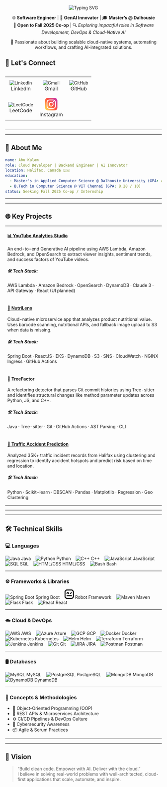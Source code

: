 <!-- Hero Banner with Motion Typing and Custom GIF -->

<div align="center">
  <p align="center">
  <img 
    src="https://readme-typing-svg.demolab.com?font=Ubuntu+Mono&weight=600&size=26&duration=3000&pause=800&color=2563EB&center=true&vCenter=true&width=800&lines=👋+Hi+there!+I'm+Abu+Kalam."
    alt="Typing SVG"
  />
</p>
</div>


<!-- Crisp Identity Summary -->
<p align="center">
  🌐 <b>Software Engineer</b> | 🧠 <b>GenAI Innovator</b> | 🎓 <b>Master’s @ Dalhousie</b> <br/>
  🤝 <b>Open to Fall 2025 Co-op</b> | 🔍 <i>Exploring impactful roles in Software Development, DevOps & Cloud-Native AI</i>
</p>


<p align="center">
🚀 Passionate about building scalable cloud-native systems, automating workflows, and crafting AI-integrated solutions.
</p>

<!-- Contact Badges -->
## 🤝 Let's Connect

<table align="left">
  <tr>
    <td align="center" valign="middle" style="padding: 10px;">
      <a href="https://www.linkedin.com/in/abukalam2909/" target="_blank" style="text-decoration: none;">
        <img src="https://cdn.jsdelivr.net/gh/devicons/devicon/icons/linkedin/linkedin-original.svg" width="40" height="40" alt="LinkedIn"/><br/>
        <span style="font-size: 16px;">LinkedIn</span>
      </a>
    </td>
    <td align="center" valign="middle" style="padding: 10px;">
      <a href="mailto:Abu.KalamBabujiSadiqBasha@dal.ca" target="_blank" style="text-decoration: none;">
        <img src="https://cdn.jsdelivr.net/gh/devicons/devicon/icons/google/google-original.svg" width="40" height="40" alt="Gmail"/><br/>
        <span style="font-size: 16px;">Gmail</span>
      </a>
    </td>
    <td align="center" valign="middle" style="padding: 10px;">
      <a href="https://github.com/abukalam2909" target="_blank" style="text-decoration: none;">
        <img src="https://cdn.jsdelivr.net/gh/devicons/devicon/icons/github/github-original.svg" width="40" height="40" alt="GitHub"/><br/>
        <span style="font-size: 16px;">GitHub</span>
      </a>
    </td>
   </tr>
   <tr>
    <td align="center" valign="middle" style="padding: 10px;">
      <a href="https://leetcode.com/u/abukalam99/" target="_blank" style="text-decoration: none;">
        <img src="https://upload.wikimedia.org/wikipedia/commons/1/19/LeetCode_logo_black.png" width="40" height="40" alt="LeetCode"/><br/>
        <span style="font-size: 16px;">LeetCode</span>
      </a>
    </td>
    <td align="center" valign="middle" style="padding: 10px;">
      <a href="https://instagram.com/abukalam99" target="_blank" style="text-decoration: none;">
        <img src="./images/instagram.png" width="40" height="40" alt="Instagram"/><br/>
        <span style="font-size: 16px;">Instagram</span>
      </a>
    </td>
  </tr>
</table>
<br clear="all"/>
<hr/><hr/>

## 🧠 About Me

```yaml
name: Abu Kalam
role: Cloud Developer | Backend Engineer | AI Innovator
location: Halifax, Canada 🇨🇦
education:
  - Master's in Applied Computer Science @ Dalhousie University (GPA: 4.05 / 4.3)
  - B.Tech in Computer Science @ VIT Chennai (GPA: 8.28 / 10)
status: Seeking Fall 2025 Co-op / Internship
```

<hr/>
<hr/>

## 🌐 Key Projects

<table>
  <tr>
    <td>
      <h4><a href="https://github.com/abukalam2909/HRM_Accident_Analysis">📊 YouTube Analytics Studio</a></h4>
      <p>An end-to-end Generative AI pipeline using AWS Lambda, Amazon Bedrock, and OpenSearch to extract viewer insights, sentiment trends, and success factors of YouTube videos.</p>
      <h5>🛠 Tech Stack:</h5>
      <p>AWS Lambda · Amazon Bedrock · OpenSearch · DynamoDB · Claude 3 · API Gateway · React (UI planned)</p>
    </td>
  </tr>
  <tr>
    <td>
      <h4><a href="https://github.com/abukalam2909/ProductScanner">🥦 NutriLens</a></h4>
      <p>Cloud-native microservice app that analyzes product nutritional value. Uses barcode scanning, nutritional APIs, and fallback image upload to S3 when data is missing.</p>
      <h5>🛠 Tech Stack:</h5>
      <p>Spring Boot · ReactJS · EKS · DynamoDB · S3 · SNS · CloudWatch · NGINX Ingress · GitHub Actions</p>
    </td>
  </tr>
  <tr>
    <td>
      <h4><a href="https://github.com/abukalam2909/Treefactor">🌳 TreeFactor</a></h4>
      <p>A refactoring detector that parses Git commit histories using Tree-sitter and identifies structural changes like method parameter updates across Python, JS, and C++.</p>
      <h5>🛠 Tech Stack:</h5>
      <p>Java · Tree-sitter · Git · GitHub Actions · AST Parsing · CLI</p>
    </td>
  </tr>
  <tr>
    <td>
      <h4><a href="https://github.com/abukalam2909/HRM_Accident_Analysis">🚦 Traffic Accident Prediction</a></h4>
      <p>Analyzed 35K+ traffic incident records from Halifax using clustering and regression to identify accident hotspots and predict risk based on time and location.</p>
      <h5>🛠 Tech Stack:</h5>
      <p>Python · Scikit-learn · DBSCAN · Pandas · Matplotlib · Regression · Geo Clustering</p>
    </td>
  </tr>
</table>

<hr/>
<hr/>

## 🛠️ Technical Skills

### 💻 Languages
<p align="left">
  <img src="https://cdn.jsdelivr.net/gh/devicons/devicon/icons/java/java-original.svg" width="30" title="Java" />&nbsp;Java &nbsp;&nbsp;
  <img src="https://cdn.jsdelivr.net/gh/devicons/devicon/icons/python/python-original.svg" width="30" title="Python" />&nbsp;Python &nbsp;&nbsp;
  <img src="https://cdn.jsdelivr.net/gh/devicons/devicon/icons/cplusplus/cplusplus-original.svg" width="30" title="C++" />&nbsp;C++ &nbsp;&nbsp;
  <img src="https://cdn.jsdelivr.net/gh/devicons/devicon/icons/javascript/javascript-original.svg" width="30" title="JavaScript" />&nbsp;JavaScript &nbsp;&nbsp;
  <img src="https://cdn.jsdelivr.net/gh/devicons/devicon/icons/mysql/mysql-original.svg" width="30" title="SQL" />&nbsp;SQL &nbsp;&nbsp;
  <img src="https://cdn.jsdelivr.net/gh/devicons/devicon/icons/html5/html5-original.svg" width="30" title="HTML/CSS" />&nbsp;HTML/CSS &nbsp;&nbsp;
  <img src="https://cdn.jsdelivr.net/gh/devicons/devicon/icons/bash/bash-original.svg" width="30" title="Bash" />&nbsp;Bash
</p>
<hr/>

### ⚙️ Frameworks & Libraries
<p align="left">
  <img src="https://cdn.jsdelivr.net/gh/devicons/devicon/icons/spring/spring-original.svg" width="30" title="Spring Boot" />&nbsp;Spring Boot &nbsp;&nbsp;
  <img src="./images/robotframework.512x512.png" width="30" title="Robot Framework" />&nbsp;Robot Framework &nbsp;&nbsp;
  <img src="https://cdn.jsdelivr.net/gh/devicons/devicon/icons/maven/maven-original.svg" width="30" title="Maven" />&nbsp;Maven &nbsp;&nbsp;
  <img src="https://cdn.jsdelivr.net/gh/devicons/devicon/icons/flask/flask-original.svg" width="30" title="Flask" />&nbsp;Flask &nbsp;&nbsp;
  <img src="https://cdn.jsdelivr.net/gh/devicons/devicon/icons/react/react-original.svg" width="30" title="React" />&nbsp;React
</p>
<hr/>

### ☁️ Cloud & DevOps
<p align="left">
  <img src="https://cdn.jsdelivr.net/gh/devicons/devicon@latest/icons/amazonwebservices/amazonwebservices-original-wordmark.svg" width="30" title="AWS" />&nbsp;AWS &nbsp;&nbsp;
  <img src="https://cdn.jsdelivr.net/gh/devicons/devicon/icons/azure/azure-original.svg" width="30" title="Azure" />&nbsp;Azure &nbsp;&nbsp;
  <img src="https://cdn.jsdelivr.net/gh/devicons/devicon/icons/googlecloud/googlecloud-original.svg" width="30" title="GCP" />&nbsp;GCP &nbsp;&nbsp;
  <img src="https://cdn.jsdelivr.net/gh/devicons/devicon/icons/docker/docker-original.svg" width="30" title="Docker" />&nbsp;Docker &nbsp;&nbsp;
  <img src="https://cdn.jsdelivr.net/gh/devicons/devicon/icons/kubernetes/kubernetes-plain.svg" width="30" title="Kubernetes" />&nbsp;Kubernetes &nbsp;&nbsp;
  <img src="https://www.vectorlogo.zone/logos/helmsh/helmsh-icon.svg" width="30" title="Helm" />&nbsp;Helm &nbsp;&nbsp;
  <img src="https://cdn.jsdelivr.net/gh/devicons/devicon/icons/terraform/terraform-original.svg" width="30" title="Terraform" />&nbsp;Terraform &nbsp;&nbsp;
  <img src="https://cdn.jsdelivr.net/gh/devicons/devicon/icons/jenkins/jenkins-original.svg" width="30" title="Jenkins" />&nbsp;Jenkins &nbsp;&nbsp;
  <img src="https://cdn.jsdelivr.net/gh/devicons/devicon/icons/git/git-original.svg" width="30" title="Git" />&nbsp;Git &nbsp;&nbsp;
  <img src="https://cdn.jsdelivr.net/gh/devicons/devicon/icons/jira/jira-original.svg" width="30" title="JIRA" />&nbsp;JIRA &nbsp;&nbsp;
  <img src="https://cdn.jsdelivr.net/gh/devicons/devicon/icons/postman/postman-original.svg" width="30" title="Postman" />&nbsp;Postman
</p>
<hr/>

### 🛢 Databases
<p align="left">
  <img src="https://cdn.jsdelivr.net/gh/devicons/devicon/icons/mysql/mysql-original.svg" width="30" title="MySQL" />&nbsp;MySQL &nbsp;&nbsp;
  <img src="https://cdn.jsdelivr.net/gh/devicons/devicon/icons/postgresql/postgresql-original.svg" width="30" title="PostgreSQL" />&nbsp;PostgreSQL &nbsp;&nbsp;
  <img src="https://cdn.jsdelivr.net/gh/devicons/devicon/icons/mongodb/mongodb-original.svg" width="30" title="MongoDB" />&nbsp;MongoDB &nbsp;&nbsp;
  <img src="https://cdn.jsdelivr.net/gh/devicons/devicon@latest/icons/dynamodb/dynamodb-original.svg" width="30" title="DynamoDB" />&nbsp;DynamoDB
</p>
<hr/>

### 🔐 Concepts & Methodologies
<ul>
  <li>🧱 Object-Oriented Programming (OOP)</li>
  <li>🔌 REST APIs & Microservices Architecture</li>
  <li>⚙️ CI/CD Pipelines & DevOps Culture</li>
  <li>🔐 Cybersecurity Awareness</li>
  <li>📦 Agile & Scrum Practices</li>
</ul>

<hr/>
<hr/>

## 🧭 Vision

> “Build clean code. Empower with AI. Deliver with the cloud.”  
> I believe in solving real-world problems with well-architected, cloud-first applications that scale, automate, and inspire.
